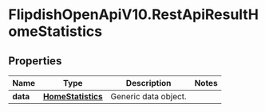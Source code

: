 # FlipdishOpenApiV10.RestApiResultHomeStatistics

## Properties
Name | Type | Description | Notes
------------ | ------------- | ------------- | -------------
**data** | [**HomeStatistics**](HomeStatistics.md) | Generic data object. | 



